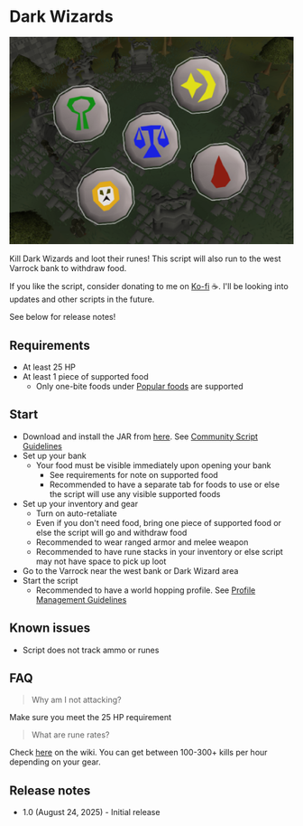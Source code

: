 # Dark Wizards

![img.png](img.png)

Kill Dark Wizards and loot their runes! This script will also run to the west Varrock bank to withdraw food.

If you like the script, consider donating to me on [Ko-fi](https://ko-fi.com/fruart) ☕. I'll be looking into updates and other scripts in the future.

See below for release notes!

## Requirements
- At least 25 HP
- At least 1 piece of supported food
  - Only one-bite foods under [Popular foods](https://oldschool.runescape.wiki/w/Food#Popular_foods) are supported

## Start
- Download and install the JAR from [here](https://github.com/fru-art/fru-scripts/blob/master/out/artifacts/DarkWizardScript.jar).  See [Community Script Guidelines](https://discord.com/channels/736938454478356570/1364978724105355324)
- Set up your bank
  - Your food must be visible immediately upon opening your bank
    - See requirements for note on supported food
    - Recommended to have a separate tab for foods to use or else the script will use any visible supported foods
- Set up your inventory and gear
  - Turn on auto-retaliate
  - Even if you don't need food, bring one piece of supported food or else the script will go and withdraw food
  - Recommended to wear ranged armor and melee weapon
  - Recommended to have rune stacks in your inventory or else script may not have space to pick up loot
- Go to the Varrock near the west bank or Dark Wizard area
- Start the script
    - Recommended to have a world hopping profile.  See [Profile Management Guidelines](https://discord.com/channels/736938454478356570/1393939764092207134/1393939764092207134)

## Known issues
- Script does not track ammo or runes

## FAQ
> Why am I not attacking?

Make sure you meet the 25 HP requirement

> What are rune rates?

Check [here](https://oldschool.runescape.wiki/w/Dark_wizard#Elemental_runes) on the wiki. You can get between 100-300+ kills per hour depending on your gear.

## Release notes
- 1.0 (August 24, 2025) - Initial release